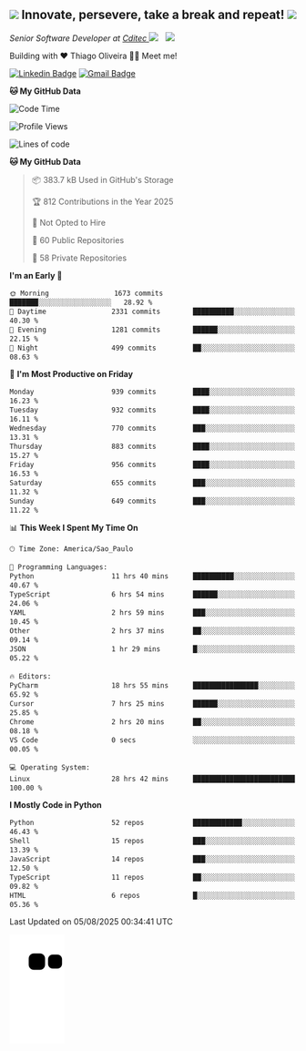 <h2><img src="https://emojis.slackmojis.com/emojis/images/1531849430/4246/blob-sunglasses.gif?1531849430" width="30"/> Innovate, persevere, take a break and repeat! <img src="https://media.giphy.com/media/12oufCB0MyZ1Go/giphy.gif" width="50"></h2>
<img align='right' src="https://media.giphy.com/media/M9gbBd9nbDrOTu1Mqx/giphy.gif" width="230">
<p><em>Senior Software Developer at <a href="https://www.cditec.com.br/">Cditec
</a><img src="https://media.giphy.com/media/WUlplcMpOCEmTGBtBW/giphy.gif" width="30"> 
</em></p>



Building with ❤️ Thiago Oliveira 👋🏽 Meet me!

[![Linkedin Badge](https://img.shields.io/badge/-Thiago-blue?style=flat-square&logo=Linkedin&logoColor=white&link=https://www.linkedin.com/in/tgmarinho/)](https://www.linkedin.com/in/thiagoceconelo/) 
[![Gmail Badge](https://img.shields.io/badge/-thiceconelo@gmail.com-c14438?style=flat-square&logo=Gmail&logoColor=white&link=mailto:thiceconelo@gmail.com)](mailto:thiceconelo@gmail.com)

</em></p>

<!-- <span style="height ">
![Anurag's GitHub stats](https://github-readme-stats.vercel.app/api?username=arthurspk&show_icons=true&theme=tokyonight)
</span> -->

**🐱 My GitHub Data** 
<!--START_SECTION:waka-->
![Code Time](http://img.shields.io/badge/Code%20Time-3%2C514%20hrs%2052%20mins-blue)

![Profile Views](http://img.shields.io/badge/Profile%20Views-0-blue)

![Lines of code](https://img.shields.io/badge/From%20Hello%20World%20I%27ve%20Written-10.4%20million%20lines%20of%20code-blue)

**🐱 My GitHub Data** 

> 📦 383.7 kB Used in GitHub's Storage 
 > 
> 🏆 812 Contributions in the Year 2025
 > 
> 🚫 Not Opted to Hire
 > 
> 📜 60 Public Repositories 
 > 
> 🔑 58 Private Repositories 
 > 
**I'm an Early 🐤** 

```text
🌞 Morning                1673 commits        ███████░░░░░░░░░░░░░░░░░░   28.92 % 
🌆 Daytime                2331 commits        ██████████░░░░░░░░░░░░░░░   40.30 % 
🌃 Evening                1281 commits        ██████░░░░░░░░░░░░░░░░░░░   22.15 % 
🌙 Night                  499 commits         ██░░░░░░░░░░░░░░░░░░░░░░░   08.63 % 
```
📅 **I'm Most Productive on Friday** 

```text
Monday                   939 commits         ████░░░░░░░░░░░░░░░░░░░░░   16.23 % 
Tuesday                  932 commits         ████░░░░░░░░░░░░░░░░░░░░░   16.11 % 
Wednesday                770 commits         ███░░░░░░░░░░░░░░░░░░░░░░   13.31 % 
Thursday                 883 commits         ████░░░░░░░░░░░░░░░░░░░░░   15.27 % 
Friday                   956 commits         ████░░░░░░░░░░░░░░░░░░░░░   16.53 % 
Saturday                 655 commits         ███░░░░░░░░░░░░░░░░░░░░░░   11.32 % 
Sunday                   649 commits         ███░░░░░░░░░░░░░░░░░░░░░░   11.22 % 
```


📊 **This Week I Spent My Time On** 

```text
🕑︎ Time Zone: America/Sao_Paulo

💬 Programming Languages: 
Python                   11 hrs 40 mins      ██████████░░░░░░░░░░░░░░░   40.67 % 
TypeScript               6 hrs 54 mins       ██████░░░░░░░░░░░░░░░░░░░   24.06 % 
YAML                     2 hrs 59 mins       ███░░░░░░░░░░░░░░░░░░░░░░   10.45 % 
Other                    2 hrs 37 mins       ██░░░░░░░░░░░░░░░░░░░░░░░   09.14 % 
JSON                     1 hr 29 mins        █░░░░░░░░░░░░░░░░░░░░░░░░   05.22 % 

🔥 Editors: 
PyCharm                  18 hrs 55 mins      ████████████████░░░░░░░░░   65.92 % 
Cursor                   7 hrs 25 mins       ██████░░░░░░░░░░░░░░░░░░░   25.85 % 
Chrome                   2 hrs 20 mins       ██░░░░░░░░░░░░░░░░░░░░░░░   08.18 % 
VS Code                  0 secs              ░░░░░░░░░░░░░░░░░░░░░░░░░   00.05 % 

💻 Operating System: 
Linux                    28 hrs 42 mins      █████████████████████████   100.00 % 
```

**I Mostly Code in Python** 

```text
Python                   52 repos            ████████████░░░░░░░░░░░░░   46.43 % 
Shell                    15 repos            ███░░░░░░░░░░░░░░░░░░░░░░   13.39 % 
JavaScript               14 repos            ███░░░░░░░░░░░░░░░░░░░░░░   12.50 % 
TypeScript               11 repos            ██░░░░░░░░░░░░░░░░░░░░░░░   09.82 % 
HTML                     6 repos             █░░░░░░░░░░░░░░░░░░░░░░░░   05.36 % 
```




 Last Updated on 05/08/2025 00:34:41 UTC
<!--END_SECTION:waka-->

![Snake animation](https://github.com/rafaballerini/rafaballerini/blob/output/github-contribution-grid-snake.svg)


<!---
ceconelo/ceconelo is a ✨ special ✨ repository because its `README.md` (this file) appears on your GitHub profile.
You can click the Preview link to take a look at your changes.
--->
